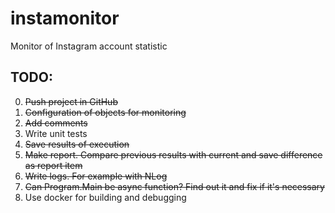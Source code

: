 # instamonitor
Monitor of Instagram account statistic

TODO:
-----
0. ~~Push project in GitHub~~
1. ~~Configuration of objects for monitoring~~
2. ~~Add comments~~
3. Write unit tests
4. ~~Save results of execution~~
5. ~~Make report. Compare previous results with current and save difference as report item~~
6. ~~Write logs. For example with NLog~~
7. ~~Can Program.Main be async function? Find out it and fix if it's necessary~~
8. Use docker for building and debugging
